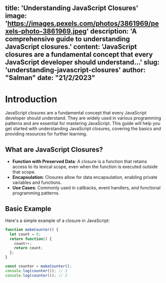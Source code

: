 title: 'Understanding JavaScript Closures'
image: 'https://images.pexels.com/photos/3861969/pexels-photo-3861969.jpeg'
description: 'A comprehensive guide to understanding JavaScript closures.'
content: 'JavaScript closures are a fundamental concept that every JavaScript developer should understand...'
slug: 'understanding-javascript-closures'
author: "Salman"
date: "21/2/2023"
---

# Introduction

JavaScript closures are a fundamental concept that every JavaScript developer should understand. They are widely used in various programming patterns and are essential for mastering JavaScript. This guide will help you get started with understanding JavaScript closures, covering the basics and providing resources for further learning.

## What are JavaScript Closures?

- **Function with Preserved Data**: A closure is a function that retains access to its lexical scope, even when the function is executed outside that scope.
- **Encapsulation**: Closures allow for data encapsulation, enabling private variables and functions.
- **Use Cases**: Commonly used in callbacks, event handlers, and functional programming patterns.

## Basic Example

Here's a simple example of a closure in JavaScript:

```javascript
function makeCounter() {
  let count = 0;
  return function() {
    count++;
    return count;
  };
}

const counter = makeCounter();
console.log(counter()); // 1
console.log(counter()); // 2